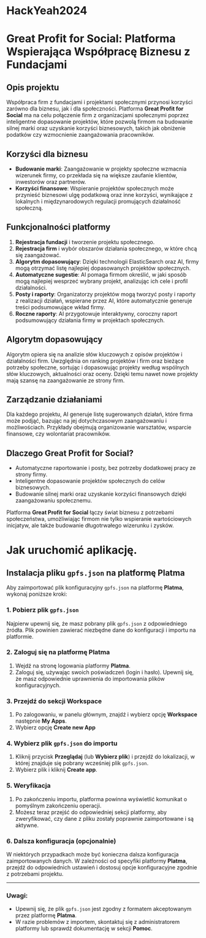 # HackYeah2024

# Great Profit for Social: Platforma Wspierająca Współpracę Biznesu z Fundacjami

## Opis projektu

Współpraca firm z fundacjami i projektami społecznymi przynosi korzyści zarówno dla biznesu, jak i dla społeczności. Platforma **Great Profit for Social** ma na celu połączenie firm z organizacjami społecznymi poprzez inteligentne dopasowanie projektów, które pozwolą firmom na budowanie silnej marki oraz uzyskanie korzyści biznesowych, takich jak obniżenie podatków czy wzmocnienie zaangażowania pracowników.

## Korzyści dla biznesu

- **Budowanie marki**: Zaangażowanie w projekty społeczne wzmacnia wizerunek firmy, co przekłada się na większe zaufanie klientów, inwestorów oraz partnerów.
- **Korzyści finansowe**: Wspieranie projektów społecznych może przynieść biznesowi ulgę podatkową oraz inne korzyści, wynikające z lokalnych i międzynarodowych regulacji promujących działalność społeczną.

## Funkcjonalności platformy

1. **Rejestracja fundacji** i tworzenie projektu społecznego.
2. **Rejestracja firm** i wybór obszarów działania społecznego, w które chcą się zaangażować.
3. **Algorytm dopasowujący**: Dzięki technologii ElasticSearch oraz AI, firmy mogą otrzymać listę najlepiej dopasowanych projektów społecznych.
4. **Automatyczne sugestie**: AI pomaga firmom określić, w jaki sposób mogą najlepiej wesprzeć wybrany projekt, analizując ich cele i profil działalności.
5. **Posty i raporty**: Organizatorzy projektów mogą tworzyć posty i raporty z realizacji działań, wspierane przez AI, które automatycznie generuje treści podsumowujące wkład firmy.
6. **Roczne raporty**: AI przygotowuje interaktywny, coroczny raport podsumowujący działania firmy w projektach społecznych.

## Algorytm dopasowujący

Algorytm opiera się na analizie słów kluczowych z opisów projektów i działalności firm. Uwzględnia on ranking projektów i firm oraz bieżące potrzeby społeczne, sortując i dopasowując projekty według wspólnych słów kluczowych, aktualności oraz oceny. Dzięki temu nawet nowe projekty mają szansę na zaangażowanie ze strony firm.

## Zarządzanie działaniami

Dla każdego projektu, AI generuje listę sugerowanych działań, które firma może podjąć, bazując na jej dotychczasowym zaangażowaniu i możliwościach. Przykłady obejmują organizowanie warsztatów, wsparcie finansowe, czy wolontariat pracowników.


## Dlaczego Great Profit for Social?

- Automatyczne raportowanie i posty, bez potrzeby dodatkowej pracy ze strony firmy.
- Inteligentne dopasowanie projektów społecznych do celów biznesowych.
- Budowanie silnej marki oraz uzyskanie korzyści finansowych dzięki zaangażowaniu społecznemu.

Platforma **Great Profit for Social** łączy świat biznesu z potrzebami społeczeństwa, umożliwiając firmom nie tylko wspieranie wartościowych inicjatyw, ale także budowanie długotrwałego wizerunku i zysków.

# Jak uruchomić aplikację.

## Instalacja pliku `gpfs.json` na platformę Platma

Aby zaimportować plik konfiguracyjny `gpfs.json` na platformę **Platma**, wykonaj poniższe kroki:

### 1. Pobierz plik `gpfs.json`
Najpierw upewnij się, że masz pobrany plik `gpfs.json` z odpowiedniego źródła. Plik powinien zawierać niezbędne dane do konfiguracji i importu na platformie.

### 2. Zaloguj się na platformę Platma
1. Wejdź na stronę logowania platformy **Platma**.
2. Zaloguj się, używając swoich poświadczeń (login i hasło). Upewnij się, że masz odpowiednie uprawnienia do importowania plików konfiguracyjnych.

### 3. Przejdź do sekcji Workspace
1. Po zalogowaniu, w panelu głównym, znajdź i wybierz opcję **Workspace** następnie **My Apps**.
2. Wybierz opcję **Create new App**

### 4. Wybierz plik `gpfs.json` do importu
1. Kliknij przycisk **Przeglądaj** (lub **Wybierz plik**) i przejdź do lokalizacji, w której znajduje się pobrany wcześniej plik `gpfs.json`.
2. Wybierz plik i kliknij **Create app**.

### 5. Weryfikacja
1. Po zakończeniu importu, platforma powinna wyświetlić komunikat o pomyślnym zakończeniu operacji.
2. Możesz teraz przejść do odpowiedniej sekcji platformy, aby zweryfikować, czy dane z pliku zostały poprawnie zaimportowane i są aktywne.

### 6. Dalsza konfiguracja (opcjonalnie)
W niektórych przypadkach może być konieczna dalsza konfiguracja zaimportowanych danych. W zależności od specyfiki platformy **Platma**, przejdź do odpowiednich ustawień i dostosuj opcje konfiguracyjne zgodnie z potrzebami projektu.

---

### Uwagi:
- Upewnij się, że plik `gpfs.json` jest zgodny z formatem akceptowanym przez platformę **Platma**.
- W razie problemów z importem, skontaktuj się z administratorem platformy lub sprawdź dokumentację w sekcji **Pomoc**.

